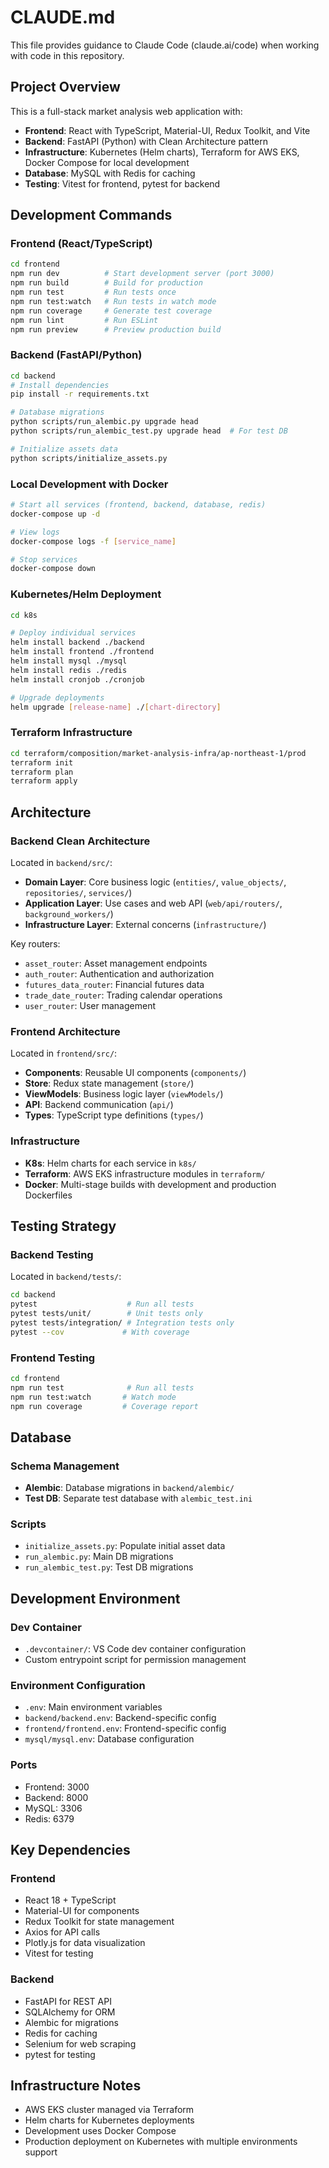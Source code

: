 # CLAUDE.md

This file provides guidance to Claude Code (claude.ai/code) when working with code in this repository.

## Project Overview
This is a full-stack market analysis web application with:
- **Frontend**: React with TypeScript, Material-UI, Redux Toolkit, and Vite
- **Backend**: FastAPI (Python) with Clean Architecture pattern
- **Infrastructure**: Kubernetes (Helm charts), Terraform for AWS EKS, Docker Compose for local development
- **Database**: MySQL with Redis for caching
- **Testing**: Vitest for frontend, pytest for backend

## Development Commands

### Frontend (React/TypeScript)
```bash
cd frontend
npm run dev          # Start development server (port 3000)
npm run build        # Build for production
npm run test         # Run tests once
npm run test:watch   # Run tests in watch mode
npm run coverage     # Generate test coverage
npm run lint         # Run ESLint
npm run preview      # Preview production build
```

### Backend (FastAPI/Python)
```bash
cd backend
# Install dependencies
pip install -r requirements.txt

# Database migrations
python scripts/run_alembic.py upgrade head
python scripts/run_alembic_test.py upgrade head  # For test DB

# Initialize assets data
python scripts/initialize_assets.py
```

### Local Development with Docker
```bash
# Start all services (frontend, backend, database, redis)
docker-compose up -d

# View logs
docker-compose logs -f [service_name]

# Stop services
docker-compose down
```

### Kubernetes/Helm Deployment
```bash
cd k8s

# Deploy individual services
helm install backend ./backend
helm install frontend ./frontend
helm install mysql ./mysql
helm install redis ./redis
helm install cronjob ./cronjob

# Upgrade deployments
helm upgrade [release-name] ./[chart-directory]
```

### Terraform Infrastructure
```bash
cd terraform/composition/market-analysis-infra/ap-northeast-1/prod
terraform init
terraform plan
terraform apply
```

## Architecture

### Backend Clean Architecture
Located in `backend/src/`:
- **Domain Layer**: Core business logic (`entities/`, `value_objects/`, `repositories/`, `services/`)
- **Application Layer**: Use cases and web API (`web/api/routers/`, `background_workers/`)
- **Infrastructure Layer**: External concerns (`infrastructure/`)

Key routers:
- `asset_router`: Asset management endpoints
- `auth_router`: Authentication and authorization  
- `futures_data_router`: Financial futures data
- `trade_date_router`: Trading calendar operations
- `user_router`: User management

### Frontend Architecture
Located in `frontend/src/`:
- **Components**: Reusable UI components (`components/`)
- **Store**: Redux state management (`store/`)
- **ViewModels**: Business logic layer (`viewModels/`)
- **API**: Backend communication (`api/`)
- **Types**: TypeScript type definitions (`types/`)

### Infrastructure
- **K8s**: Helm charts for each service in `k8s/`
- **Terraform**: AWS EKS infrastructure modules in `terraform/`
- **Docker**: Multi-stage builds with development and production Dockerfiles

## Testing Strategy

### Backend Testing
Located in `backend/tests/`:
```bash
cd backend
pytest                    # Run all tests
pytest tests/unit/        # Unit tests only
pytest tests/integration/ # Integration tests only
pytest --cov             # With coverage
```

### Frontend Testing
```bash
cd frontend
npm run test              # Run all tests
npm run test:watch       # Watch mode
npm run coverage         # Coverage report
```

## Database

### Schema Management
- **Alembic**: Database migrations in `backend/alembic/`
- **Test DB**: Separate test database with `alembic_test.ini`

### Scripts
- `initialize_assets.py`: Populate initial asset data
- `run_alembic.py`: Main DB migrations
- `run_alembic_test.py`: Test DB migrations

## Development Environment

### Dev Container
- `.devcontainer/`: VS Code dev container configuration
- Custom entrypoint script for permission management

### Environment Configuration
- `.env`: Main environment variables
- `backend/backend.env`: Backend-specific config
- `frontend/frontend.env`: Frontend-specific config
- `mysql/mysql.env`: Database configuration

### Ports
- Frontend: 3000
- Backend: 8000  
- MySQL: 3306
- Redis: 6379

## Key Dependencies

### Frontend
- React 18 + TypeScript
- Material-UI for components
- Redux Toolkit for state management
- Axios for API calls
- Plotly.js for data visualization
- Vitest for testing

### Backend  
- FastAPI for REST API
- SQLAlchemy for ORM
- Alembic for migrations
- Redis for caching
- Selenium for web scraping
- pytest for testing

## Infrastructure Notes
- AWS EKS cluster managed via Terraform
- Helm charts for Kubernetes deployments
- Development uses Docker Compose
- Production deployment on Kubernetes with multiple environments support